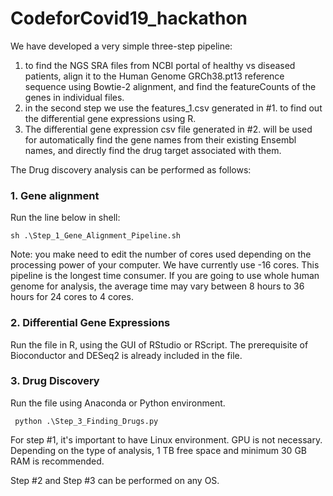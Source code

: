 # CodeforCovid19_hackathon
We have developed a very simple three-step pipeline:
1. to find the NGS SRA files from NCBI portal of healthy vs diseased patients, align it to the Human Genome GRCh38.pt13 reference sequence using Bowtie-2 alignment, and find the featureCounts of the genes in individual files. 
2. in the second step we use the features_1.csv generated in #1. to find out the differential gene expressions using R. 
3. The differential gene expression csv file generated in #2. will be used for automatically find the gene names from their existing Ensembl names, and directly find the drug target associated with them. 

The Drug discovery analysis can be performed as follows:

### 1. Gene alignment
Run the line below in shell:
<pre><code>sh .\Step_1_Gene_Alignment_Pipeline.sh</pre></code>
Note: you make need to edit the number of cores used depending on the processing power of your computer. We have currently use -16 cores. This pipeline is the longest time consumer. If you are going to use whole human genome for analysis, the average time may vary between 8 hours to 36 hours for 24 cores to 4 cores. 

### 2. Differential Gene Expressions
Run the file in R, using the GUI of RStudio or RScript. The prerequisite of Bioconductor and DESeq2 is already included in the file. 

### 3. Drug Discovery
Run the file using Anaconda or Python environment. 

<pre><code> python .\Step_3_Finding_Drugs.py </pre></code>

For step #1, it's important to have Linux environment. GPU is not necessary. Depending on the type of analysis, 1 TB free space and minimum 30 GB RAM is recommended. 

Step #2 and Step #3 can be performed on any OS. 
